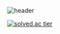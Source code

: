 ![header](https://capsule-render.vercel.app/api?type=Waving%text=SeungHu%Kim's%GITHUB)


[![solved.ac tier](http://mazassumnida.wtf/api/v2/generate_badge?boj=shockim3710)](https://solved.ac/shockim3710)

